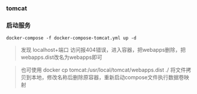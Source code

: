 ### tomcat
### 启动服务

```
docker-compose -f docker-compose-tomcat.yml up -d 
```
> 发现 localhost+端口 访问报404错误，进入容器，把webapps删除，把webapps.dist改名为webapps即可

> 也可使用 docker cp tomcat:/usr/local/tomcat/webapps.dist ./ 将文件拷贝到本地，修改名称后删除原容器，重新启动compose文件执行数据卷映射

